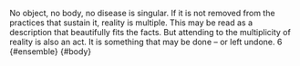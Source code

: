 ﻿No object, no body, no disease is singular. If it is not removed from the practices that sustain it, reality is multiple. This may be read as a description that beautifully fits the facts. But attending to the multiplicity of reality is also an act. It is something that may be done – or left undone.  6 {#ensemble} {#body}


